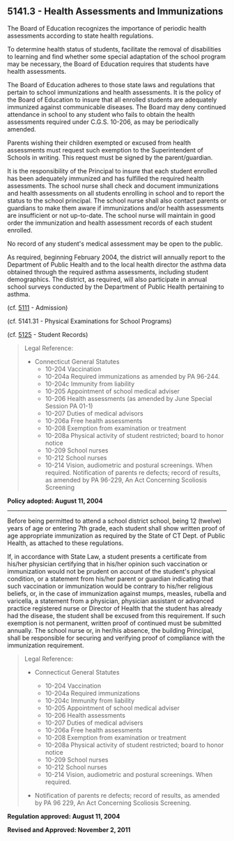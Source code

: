 ## 5141.3 - Health Assessments and Immunizations

The Board of Education recognizes the importance of periodic health assessments according to state health regulations.

To determine health status of students, facilitate the removal of disabilities to learning and find whether some special adaptation of the school program may be necessary, the Board of Education requires that students have health assessments.

The Board of Education adheres to those state laws and regulations that pertain to school immunizations and health assessments.  It is the policy of the Board of Education to insure that all enrolled students are adequately immunized against communicable diseases.  The Board may deny continued attendance in school to any student who fails to obtain the health assessments required under C.G.S. 10-206, as may be periodically amended.

Parents wishing their children exempted or excused from health assessments must request such exemption to the Superintendent of Schools in writing. This request must be signed by the parent/guardian.

It is the responsibility of the Principal to insure that each student enrolled has been adequately immunized and has fulfilled the required health assessments.  The school nurse shall check and document immunizations and health assessments on all students enrolling in school and to report the status to the school principal.  The school nurse shall also contact parents or guardians to make them aware if immunizations and/or health assessments are insufficient or not up-to-date.  The school nurse will maintain in good order the immunization and health assessment records of each student enrolled.

No record of any student's medical assessment may be open to the public.

As required, beginning February 2004, the district will annually report to the Department of Public Health and to the local health director the asthma data obtained through the required asthma assessments, including student demographics.  The district, as required, will also participate in annual school surveys conducted by the Department of Public Health pertaining to asthma.

\(cf. [5111](/policies/5000/5111.md) - Admission\)

\(cf. 5141.31 - Physical Examinations for School Programs\)

\(cf. [5125](/policies/5000/5125.md) - Student Records\)

> Legal Reference:
> 
> * Connecticut General Statutes
>   * 10-204  Vaccination
>   * 10-204a  Required immunizations as amended by PA 96-244.
>   * 10-204c  Immunity from liability
>   * 10-205  Appointment of school medical adviser
>   * 10-206  Health assessments \(as amended by June Special Session PA 01-1\)
>   * 10-207  Duties of medical advisors
>   * 10-206a Free health assessments
>   * 10-208 Exemption from examination or treatment
>   * 10-208a Physical activity of student restricted; board to honor notice
>   * 10-209 School nurses
>   * 10-212 School nurses
>   * 10-214 Vision, audiometric and postural screenings.  When required. Notification of parents re defects; record of results, as amended by PA 96-229, An Act Concerning Scoliosis Screening

**Policy adopted:  August 11, 2004**

---

Before being permitted to attend a school district school, being 12 \(twelve\) years of age or entering 7th  grade, each student shall show written proof of age appropriate immunization as required by the State of CT Dept. of Public Health, as attached to these regulations.

If, in accordance with State Law, a student presents a certificate from his/her physician certifying that in his/her opinion such vaccination or immunization would not be prudent on account of the student's physical condition, or a statement from his/her parent or guardian indicating that such vaccination or immunization would be contrary to his/her religious beliefs, or, in the case of immunization against mumps, measles, rubella and varicella, a statement from a physician, physician assistant or advanced practice registered nurse or Director of Health that the student has already had the disease, the student shall be excused from this requirement. If such exemption is not permanent, written proof of continued must be submitted annually. The school nurse or, in her/his absence, the building Principal, shall be responsible for securing and verifying proof of compliance with the immunization requirement.

> Legal Reference:
> 
> * Connecticut General Statutes
>   * 10-204 Vaccination
>   * 10-204a Required immunizations
>   * 10-204c Immunity from liability
>   * 10-205 Appointment of school medical adviser
>   * 10-206 Health assessments
>   * 10-207 Duties of medical advisers
>   * 10-206a Free health assessments
>   * 10-208 Exemption from examination or treatment
>   * 10-208a Physical activity of student restricted; board to honor notice
>   * 10-209 School nurses
>   * 10-212 School nurses
>   * 10-214 Vision, audiometric and postural screenings. When required.
> 
> * Notification of parents re defects; record of results, as amended by PA 96 229, An Act Concerning Scoliosis Screening.

**Regulation approved: August 11, 2004**

**Revised and Approved: November 2, 2011**

